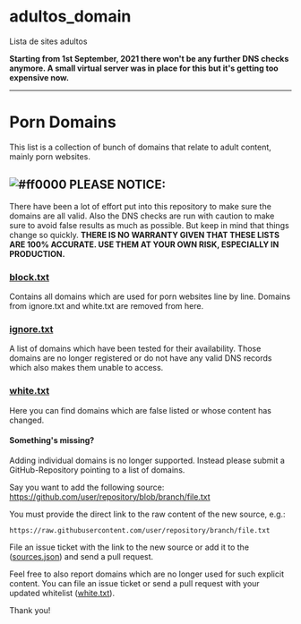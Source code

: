 # adultos_domain
Lista de sites adultos

**Starting from 1st September, 2021 there won't be any further DNS checks anymore. A small virtual server was in place for this but it's getting too expensive now.**

---

# Porn Domains
This list is a collection of bunch of domains that relate to adult content, mainly porn websites.

## ![#ff0000](https://placehold.co/15/ff0000/ff0000) PLEASE NOTICE:
There have been a lot of effort put into this repository to make sure the domains are all valid. Also the DNS checks are run with caution to make sure to avoid false results as much as possible. But keep in mind that things change so quickly. **THERE IS NO WARRANTY GIVEN THAT THESE LISTS ARE 100% ACCURATE. USE THEM AT YOUR OWN RISK, ESPECIALLY IN PRODUCTION.**

### [block.txt](https://github.com/Bon-Appetit/porn-domains/blob/master/block.txt)
Contains all domains which are used for porn websites line by line. Domains from ignore.txt and white.txt are removed from here.

### [ignore.txt](https://github.com/Bon-Appetit/porn-domains/blob/master/ignore.txt)
A list of domains which have been tested for their availability. Those domains are no longer registered or do not have any valid DNS records which also makes them unable to access.

### [white.txt](https://github.com/Bon-Appetit/porn-domains/blob/master/white.txt)
Here you can find domains which are false listed or whose content has changed.

#### Something's missing?
Adding individual domains is no longer supported. Instead please submit a GitHub-Repository pointing to a list of domains.

Say you want to add the following source:
https://github.com/user/repository/blob/branch/file.txt

You must provide the direct link to the raw content of the new source, e.g.:

```
https://raw.githubusercontent.com/user/repository/branch/file.txt
```

File an issue ticket with the link to the new source or add it to the ([sources.json](https://github.com/Bon-Appetit/porn-domains/blob/master/sources.json)) and send a pull request.


Feel free to also report domains which are no longer used for such explicit content. You can file an issue ticket or send a pull request with your updated whitelist ([white.txt](https://github.com/Bon-Appetit/porn-domains/blob/master/white.txt)).

Thank you!
